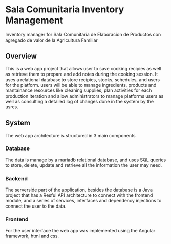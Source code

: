 # Sala Comunitaria Inventory Management

Inventory manager for Sala Comunitaria de Elaboracion de Productos con agregado de valor de la Agricultura Familiar

## Overview
This is a web app project that allows user to save cooking recipies as well as retrieve them to prepare and add notes during the cooking session. 
It uses a relational database to store recipies, stocks, schedules, and users for the platform.
users will be able to manage ingredients, products and mantainance resources like cleaning supplies, plan activities for each production iteration and 
allow administrators to manage platforms users as well as consulting a detailed log of changes done in the system by the usres.

## System
The web app architecture is structured in 3 main components

### Database
The data is manage by a mariadb relational database, and uses SQL queries to store, delete, update and retrieve all the information the user may need.

### Backend
The serverside part of the application, besides the database is a Java project that has a Resful API architecture to connect with the frontend module, and a series of services, interfaces and dependency injections to connect the user to the data.

### Frontend
For the user interface the web app was implemented using the Angular framework, html and css.
